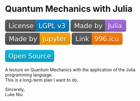 # Quantum Mechanics with Julia

[![LGPL v3 License](https://github.com/ConAntares/About/blob/master/Attachments/LicenseLGPLv3.svg)](https://www.gnu.org/licenses/lgpl-3.0)
[![Made by Julia](https://github.com/ConAntares/About/blob/master/Attachments/MadebyJulia.svg)](https://julialang.org/)
[![Made by Jupyter](https://github.com/ConAntares/About/blob/master/Attachments/MadebyJupyter.svg)](https://jupyter.org/)
[![Anti 996](https://github.com/ConAntares/About/blob/master/Attachments/LinkNPL.svg)](https://996.icu)

![Opensource](https://github.com/ConAntares/About/blob/master/Attachments/OpenSource.svg)

A lecture on Quantum Mechanics with the application of the Julia programming language.  
This is a long-term plan I want to do.

Sincerely,  
Luke Niu
